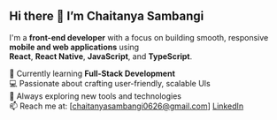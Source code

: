 ## Hi there 👋 I’m Chaitanya Sambangi

I'm a **front-end developer** with a focus on building smooth, responsive **mobile and web applications** using  
**React**, **React Native**, **JavaScript**, and **TypeScript**.

🌱 Currently learning **Full-Stack Development**  
💻 Passionate about crafting user-friendly, scalable UIs  
🚀 Always exploring new tools and technologies  
📫 Reach me at: [chaitanyasambangi0626@gmail.com]
[LinkedIn]([https://linkedin.com/in/your-link](https://www.linkedin.com/in/chaitanyasambangi-698bb6190/))

<!--
**chaitu0626/chaitu0626** is a ✨ _special_ ✨ repository because its `README.md` (this file) appears on your GitHub profile.


